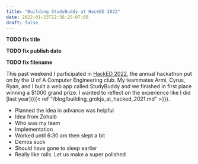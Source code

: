 ```yaml
---
title: "Building StudyBuddy at HackED 2022"
date: 2022-01-23T22:56:25-07:00
draft: false
---
```


**TODO fix title**

**TODO fix publish date**

**TODO fix filename**

This past weekend I participated in [HackED 2022](https://hacked-2022.devpost.com/), the annual hackathon put on by the U of A Computer Engineering club. My teammates Armi, Cyrus, Ryan, and I built a web app called StudyBuddy and we finished in first place winning a $1000 grand prize. I wanted to reflect on the experience like I did [last year]({{< ref "/blog/building_grokjs_at_hacked_2021.md" >}}).

- Planned the idea in advance was helpful
- Idea from Zohaib
- Who was my team
- Implementation
- Worked until 6:30 am then slept a bit
- Demos suck
- Should have gone to sleep earlier
- Really like rails. Let us make a super polished
